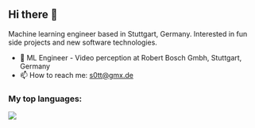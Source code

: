 ## Hi there 👋 ##
Machine learning engineer based in Stuttgart, Germany. 
Interested in fun side projects and new software technologies. 

- :pushpin: ML Engineer - Video perception at Robert Bosch Gmbh, Stuttgart, Germany
- 📫 How to reach me: s0tt@gmx.de

### My top languages: ###

<a href="https://github.com/s0tt">
  <img align="center" src="https://github-readme-stats-git-masterrstaa-rickstaa.vercel.app/api/top-langs/?username=s0tt&layout=compact&hide=jupyter%20notebook,html,hack,assembly,scilab" />
</a>

